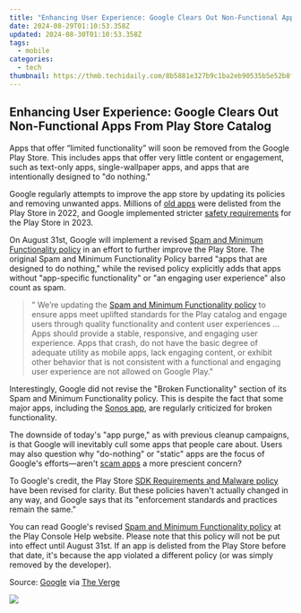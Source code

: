 ```yaml
---
title: "Enhancing User Experience: Google Clears Out Non-Functional Apps From Play Store Catalog"
date: 2024-08-29T01:10:53.358Z
updated: 2024-08-30T01:10:53.358Z
tags:
  - mobile
categories:
  - tech
thumbnail: https://thmb.techidaily.com/8b5881e327b9c1ba2eb90535b5e52b8fb37d29efd85f95b1f8c43ff4375091ae.jpg
---
```


## Enhancing User Experience: Google Clears Out Non-Functional Apps From Play Store Catalog

Apps that offer “limited functionality” will soon be removed from the Google Play Store. This includes apps that offer very little content or engagement, such as text-only apps, single-wallpaper apps, and apps that are intentionally designed to "do nothing."

 Google regularly attempts to improve the app store by updating its policies and removing unwanted apps. Millions of [old apps](https://fake-location.techidaily.com/how-to-use-life360-on-windows-pc-for-lava-yuva-3-drfone-by-drfone-virtual-android/) were delisted from the Play Store in 2022, and Google implemented stricter [safety requirements](https://security.googleblog.com/2024/04/how-we-fought-bad-apps-and-bad-actors-in-2023.html#fn1) for the Play Store in 2023.

 On August 31st, Google will implement a revised [Spam and Minimum Functionality policy](https://support.google.com/googleplay/android-developer/answer/14983486?) in an effort to further improve the Play Store. The original Spam and Minimum Functionality Policy barred "apps that are designed to do nothing," while the revised policy explicitly adds that apps without "app-specific functionality" or "an engaging user experience" also count as spam.

> " We’re updating the [Spam and Minimum Functionality policy](https://support.google.com/googleplay/android-developer/answer/14983486?sjid=10863636978156011639-NA) to ensure apps meet uplifted standards for the Play catalog and engage users through quality functionality and content user experiences … Apps should provide a stable, responsive, and engaging user experience. Apps that crash, do not have the basic degree of adequate utility as mobile apps, lack engaging content, or exhibit other behavior that is not consistent with a functional and engaging user experience are not allowed on Google Play."

 Interestingly, Google did not revise the "Broken Functionality" section of its Spam and Minimum Functionality policy. This is despite the fact that some major apps, including the [Sonos app](https://howto.techidaily.com/6-solutions-to-fix-error-505-in-google-play-store-on-nubia-red-magic-9-pro-drfone-by-drfone-fix-android-problems-fix-android-problems/), are regularly criticized for broken functionality.

 The downside of today's "app purge," as with previous cleanup campaigns, is that Google will inevitably cull some apps that people care about. Users may also question why "do-nothing" or "static" apps are the focus of Google's efforts—aren't [scam apps](https://www.wired.com/story/grifthorse-android-google-play-scam-campaign/) a more prescient concern?

 To Google's credit, the Play Store [SDK Requirements and Malware policy](https://support.google.com/googleplay/android-developer/answer/14993590?sjid=15903831026892834828-EU) have been revised for clarity. But these policies haven't actually changed in any way, and Google says that its "enforcement standards and practices remain the same."

 You can read Google's revised [Spam and Minimum Functionality policy](https://support.google.com/googleplay/android-developer/answer/14983486?sjid=10863636978156011639-NA) at the Play Console Help website. Please note that this policy will not be put into effect until August 31st. If an app is delisted from the Play Store before that date, it's because the app violated a different policy (or was simply removed by the developer).

 Source: [Google](https://support.google.com/googleplay/android-developer/answer/14983486?) via [The Verge](https://www.theverge.com/2024/7/19/24201756/google-play-store-update-purge-low-quality-android-apps?)

<ins class="adsbygoogle"
     style="display:block"
     data-ad-format="autorelaxed"
     data-ad-client="ca-pub-7571918770474297"
     data-ad-slot="1223367746"></ins>



<ins class="adsbygoogle"
     style="display:block"
     data-ad-client="ca-pub-7571918770474297"
     data-ad-slot="8358498916"
     data-ad-format="auto"
     data-full-width-responsive="true"></ins>



<!-- affiliate ads begin -->
<a href="https://secure.2checkout.com/order/checkout.php?PRODS=37100474&QTY=1&AFFILIATE=108875&CART=1"><img src="https://awario.com/images/pages/index/img-leads-1280@1x.avif" border="0"></a>
<!-- affiliate ads end -->